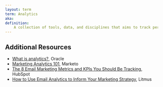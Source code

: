 ```yaml
---
layout: term
term: Analytics
aka:
definition:
    A collection of tools, data, and disciplines that aims to track performance of emails and make sense of patterns in order to improve the performance of email marketing programs.
---
```


## Additional Resources

- [What is analytics?](https://www.oracle.com/business-analytics/what-is-analytics/), Oracle
- [Marketing Analytics 101](https://www.marketo.com/marketing-analytics/), Marketo
- [The 8 Email Marketing Metrics and KPIs You Should Be Tracking](https://blog.hubspot.com/marketing/metrics-email-marketers-should-be-tracking), HubSpot
- [How to Use Email Analytics to Inform Your Marketing Strategy](https://www.litmus.com/blog/how-to-use-email-analytics-for-marketing/), Litmus